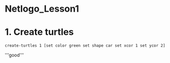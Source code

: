 # Netlogo_Lesson1

# 1. Create turtles

`create-turtles 1 [set color green
                   set shape car
                   set xcor 1
                   set ycor 2]`
                   
'''good'''
